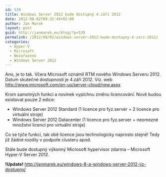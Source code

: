 ```yaml
---
id: 539
title: Windows Server 2012 bude dostupný 4.září 2012
date: 2012-08-02T09:32:49+02:00
author: Jan Marek
layout: post
guid: http://janmarek.eu/blog/?p=539
permalink: /2012/08/02/windows-server-2012-bude-dostupny-4-zari-2012/
categories:
  - Hyper-V
  - Microsoft
  - Nezařazené
  - Windows Server 2012
---
```

Ano, je to tak. Včera Microsoft oznámil RTM nového Windows Serveru 2012. Datum skutečné dostupnosti je 4.září 2012. Viz. web <http://www.microsoft.com/en-us/server-cloud/new.aspx>

Krom samotných funkcí a novinek vypíchnu změnu licencování. Nově budou existovat pouze 2 edice:

  * Windows Server 2012 Standard (1 licence pro fyz.server + 2 licence pro virtuální stroje)
  * Windows Server 2012 Datacenter (1 licence pro fyz.server + neomezné množství licencí pro virtuální stroje)

Co se týče funkcí, tak obě licence jsou technologicky naprosto stejné! Tedy již žádné rozdíly v podpoře clusteru apod.

Stále bude dostupný výkonný Microsoft hypervisor zdarma &#8211; Microsoft Hyper-V Server 2012.

**!Update!** http://janmarek.eu/windows-8-a-windows-server-2012-jiz-dostupny/